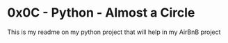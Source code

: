 # 0x0C - Python - Almost a Circle
This is my readme on my python project that will help in my AirBnB project
